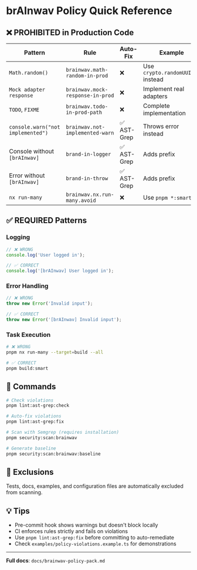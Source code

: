 # brAInwav Policy Quick Reference

## ❌ PROHIBITED in Production Code

| Pattern | Rule | Auto-Fix | Example |
|---------|------|----------|---------|
| `Math.random()` | `brainwav.math-random-in-prod` | ❌ | Use `crypto.randomUUID()` instead |
| `Mock adapter response` | `brainwav.mock-response-in-prod` | ❌ | Implement real adapters |
| `TODO`, `FIXME` | `brainwav.todo-in-prod-path` | ❌ | Complete implementation |
| `console.warn("not implemented")` | `brainwav.not-implemented-warn` | ✅ AST-Grep | Throws error instead |
| Console without `[brAInwav]` | `brand-in-logger` | ✅ AST-Grep | Adds prefix |
| Error without `[brAInwav]` | `brand-in-throw` | ✅ AST-Grep | Adds prefix |
| `nx run-many` | `brainwav.nx.run-many.avoid` | ❌ | Use `pnpm *:smart` |

## ✅ REQUIRED Patterns

### Logging
```typescript
// ❌ WRONG
console.log('User logged in');

// ✅ CORRECT
console.log('[brAInwav] User logged in');
```

### Error Handling
```typescript
// ❌ WRONG
throw new Error('Invalid input');

// ✅ CORRECT
throw new Error('[brAInwav] Invalid input');
```

### Task Execution
```bash
# ❌ WRONG
pnpm nx run-many --target=build --all

# ✅ CORRECT
pnpm build:smart
```

## 🔧 Commands

```bash
# Check violations
pnpm lint:ast-grep:check

# Auto-fix violations
pnpm lint:ast-grep:fix

# Scan with Semgrep (requires installation)
pnpm security:scan:brainwav

# Generate baseline
pnpm security:scan:brainwav:baseline
```

## 📍 Exclusions

Tests, docs, examples, and configuration files are automatically excluded from scanning.

## 💡 Tips

- Pre-commit hook shows warnings but doesn't block locally
- CI enforces rules strictly and fails on violations
- Use `pnpm lint:ast-grep:fix` before committing to auto-remediate
- Check `examples/policy-violations.example.ts` for demonstrations

---
**Full docs**: `docs/brainwav-policy-pack.md`
